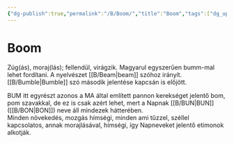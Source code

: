 ```yaml
---
{"dg-publish":true,"permalink":"/B/Boom/","title":"Boom","tags":["dg_uploaded"],"created":"2023-11-21T02:20","updated":"2023-11-21T02:20"}
---
```



# Boom

Zúg(ás), moraj(lás); fellendül, virágzik. Magyarul egyszerűen bumm-mal lehet fordítani. A nyelvészet [[B/Beam\|beam]] szóhoz irányít. [[B/Bumble\|Bumble]] szó második jelentése kapcsán is előjött.  

BUM itt egyrészt azonos a MA által említett pannon kerekséget jelentő bom, pom szavakkal, de ez is csak azért lehet, mert a Napnak [[B/BUN\|BUN]] ([[B/BON\|BON]]) neve áll mindezek hátterében.  
Minden növekedés, mozgás hímségi, minden ami tűzzel, széllel kapcsolatos, annak morajlásával, hímségi, így Napneveket jelentő etimonok alkotják.  